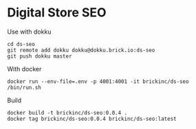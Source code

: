 # Digital Store SEO

Use with dokku
```
cd ds-seo
git remote add dokku dokku@dokku.brick.io:ds-seo
git push dokku master
```

With docker
```
docker run --env-file=.env -p 4001:4001 -it brickinc/ds-seo /bin/run.sh
```

Build
```
docker build -t brickinc/ds-seo:0.0.4 .
docker tag brickinc/ds-seo:0.0.4 brickinc/ds-seo:latest
```
